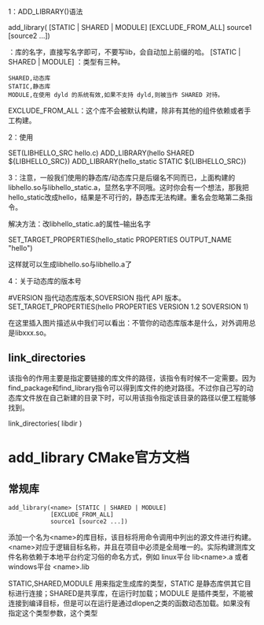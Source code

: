 1：ADD_LIBRARY()语法

add_library(<name> [STATIC | SHARED | MODULE]
            [EXCLUDE_FROM_ALL]
            source1 [source2 ...])



<name> ：库的名字，直接写名字即可，不要写lib，会自动加上前缀的哈。
[STATIC | SHARED | MODULE] ：类型有三种。

	SHARED,动态库
	STATIC,静态库
	MODULE,在使用 dyld 的系统有效,如果不支持 dyld,则被当作 SHARED 对待。


EXCLUDE_FROM_ALL：这个库不会被默认构建，除非有其他的组件依赖或者手
工构建。

2：使用

SET(LIBHELLO_SRC hello.c)
ADD_LIBRARY(hello SHARED ${LIBHELLO_SRC})
ADD_LIBRARY(hello_static STATIC ${LIBHELLO_SRC})


3：注意，一般我们使用的静态库/动态库只是后缀名不同而已，上面构建的libhello.so与libhello_static.a，显然名字不同哦。这时你会有一个想法，那我把hello_static改成hello，结果是不可行的，静态库无法构建。重名会忽略第二条指令。

解决方法：改libhello_static.a的属性–输出名字

SET_TARGET_PROPERTIES(hello_static PROPERTIES OUTPUT_NAME "hello")

这样就可以生成libhello.so与libhello.a了

4：关于动态库的版本号

#VERSION 指代动态库版本,SOVERSION 指代 API 版本。
SET_TARGET_PROPERTIES(hello PROPERTIES VERSION 1.2 SOVERSION 1)




在这里插入图片描述从中我们可以看出：不管你的动态库版本是什么，对外调用总是libxxx.so。

## link_directories

该指令的作用主要是指定要链接的库文件的路径，该指令有时候不一定需要。因为find_package和find_library指令可以得到库文件的绝对路径。不过你自己写的动态库文件放在自己新建的目录下时，可以用该指令指定该目录的路径以便工程能够找到。

link_directories(
    libdir
)


# add_library CMake官方文档

## 常规库
    add_library(<name> [STATIC | SHARED | MODULE]
                [EXCLUDE_FROM_ALL]
                source1 [source2 ...])

添加一个名为\<name>的库目标，该目标将用命令调用中列出的源文件进行构建。\<name>对应于逻辑目标名称，并且在项目中必须是全局唯一的。实际构建测库文件名称依赖于本地平台约定习俗的命名方式，例如 linux平台 lib\<name>.a 或者 windows平台 \<name>.lib

STATIC,SHARED,MODULE 用来指定生成库的类型，STATIC 是静态库供其它目标进行连接；SHARED是共享库，在运行时加载；MODULE 是插件类型，不能被连接到编译目标，但是可以在运行是通过dlopen之类的函数动态加载。如果没有指定这个类型参数，这个类型